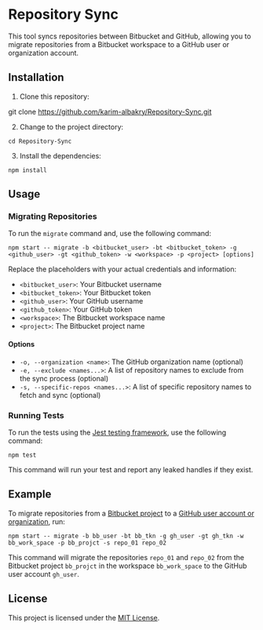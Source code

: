 # Repository Sync

This tool syncs repositories between Bitbucket and GitHub, allowing you to migrate repositories from a Bitbucket workspace to a GitHub user or organization account.

## Installation

1. Clone this repository:

git clone https://github.com/karim-albakry/Repository-Sync.git


2. Change to the project directory:

```
cd Repository-Sync
````

3. Install the dependencies:

````
npm install
````

## Usage

### Migrating Repositories

To run the `migrate` command and, use the following command:

```
npm start -- migrate -b <bitbucket_user> -bt <bitbucket_token> -g <github_user> -gt <github_token> -w <workspace> -p <project> [options]
```

Replace the placeholders with your actual credentials and information:

- `<bitbucket_user>`: Your Bitbucket username
- `<bitbucket_token>`: Your Bitbucket token
- `<github_user>`: Your GitHub username
- `<github_token>`: Your GitHub token
- `<workspace>`: The Bitbucket workspace name
- `<project>`: The Bitbucket project name

#### Options

- `-o, --organization <name>`: The GitHub organization name (optional)
- `-e, --exclude <names...>`: A list of repository names to exclude from the sync process (optional)
- `-s, --specific-repos <names...>`: A list of specific repository names to fetch and sync (optional)

### Running Tests

To run the tests using the [Jest testing framework](https://jestjs.io/), use the following command:

```
npm test
```

This command will run your test and report any leaked handles if they exist.

## Example

To migrate repositories from a [Bitbucket project](https://bitbucket.org/) to a [GitHub user account or organization](https://github.com/), run:

```
npm start -- migrate -b bb_user -bt bb_tkn -g gh_user -gt gh_tkn -w bb_work_space -p bb_projct -s repo_01 repo_02
```

This command will migrate the repositories `repo_01` and `repo_02` from the Bitbucket project `bb_projct` in the workspace `bb_work_space` to the GitHub user account `gh_user`.

## License

This project is licensed under the [MIT License](LICENSE).
```
